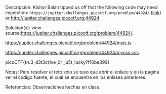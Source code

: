 
Descripcion:
Kishor Balan tipped us off that the following code may need inspection: `https://jupiter.challenges.picoctf.org/problem/44924/` ([link](https://jupiter.challenges.picoctf.org/problem/44924/)) or http://jupiter.challenges.picoctf.org:44924

Solucion(s):
view-source:https://jupiter.challenges.picoctf.org/problem/44924/.

https://jupiter.challenges.picoctf.org/problem/44924/myjs.js.

https://jupiter.challenges.picoctf.org/problem/44924/mycss.css.

picoCTF{tru3_d3t3ct1ve_0r_ju5t_lucky?f10be399}

Notas:
Para resolver el reto solo se tuvo que abrir el enlace y en la pagina ver el codigo fuente, el cual se encuentra en los enlases anteriores.

Referencias:
Observaciones hechas en clase.